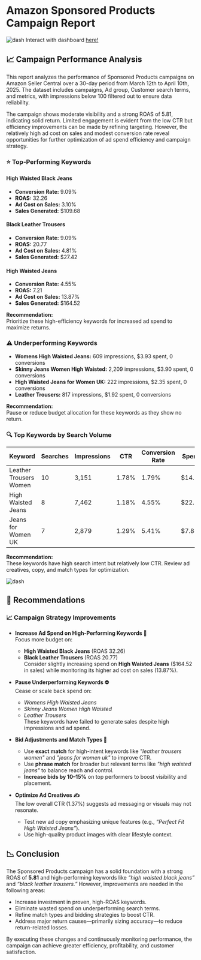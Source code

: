 # Amazon Sponsored Products Campaign Report  

![dash](https://imgur.com/kSNSmui.png)
Interact with dashboard [here!](https://app.powerbi.com/view?r=eyJrIjoiN2Q0ZWI5M2YtMjU0Yy00ZmUzLWFmZGEtNWEzZDZkNmJkODE4IiwidCI6IjA1ODU3NTFmLTRiNDctNDUzOS04YmMzLWJmODNlMmVlMWQzZiJ9)

## 📈 Campaign Performance Analysis
This report analyzes the performance of Sponsored Products campaigns on Amazon Seller Central over a 30-day period from March 12th to April 10th, 2025. The dataset includes campaigns, Ad group, Customer search terms, and metrics, with impressions below 100 filtered out to ensure data reliability.

The campaign shows moderate visibility and a strong ROAS of 5.81, indicating solid return. Limited engagement is evident from the low CTR but efficiency improvements can be made by refining targeting.
However, the relatively high ad cost on sales and modest conversion rate reveal opportunities for further optimization of ad spend efficiency and campaign strategy.

### ⭐ Top-Performing Keywords

#### High Waisted Black Jeans
- **Conversion Rate:** 9.09%  
- **ROAS:** 32.26  
- **Ad Cost on Sales:** 3.10%  
- **Sales Generated:** $109.68  

#### Black Leather Trousers
- **Conversion Rate:** 9.09%  
- **ROAS:** 20.77  
- **Ad Cost on Sales:** 4.81%  
- **Sales Generated:** $27.42  

#### High Waisted Jeans
- **Conversion Rate:** 4.55%  
- **ROAS:** 7.21  
- **Ad Cost on Sales:** 13.87%  
- **Sales Generated:** $164.52  

**Recommendation:**  
Prioritize these high-efficiency keywords for increased ad spend to maximize returns.

### ⚠️ Underperforming Keywords

- **Womens High Waisted Jeans:** 609 impressions, $3.93 spent, 0 conversions  
- **Skinny Jeans Women High Waisted:** 2,209 impressions, $3.90 spent, 0 conversions  
- **High Waisted Jeans for Women UK:** 222 impressions, $2.35 spent, 0 conversions  
- **Leather Trousers:** 817 impressions, $1.92 spent, 0 conversions  

**Recommendation:**  
Pause or reduce budget allocation for these keywords as they show no return.

### 🔍 Top Keywords by Search Volume

| Keyword                       | Searches | Impressions | CTR   | Conversion Rate | Spend   | Sales     |
|------------------------------|----------|-------------|-------|-----------------|---------|-----------|
| Leather Trousers Women       | 10       | 3,151       | 1.78% | 1.79%           | $14.32  | $27.42    |
| High Waisted Jeans           | 8        | 7,462       | 1.18% | 4.55%           | $22.82  | $164.52   |
| Jeans for Women UK           | 7        | 2,879       | 1.29% | 5.41%           | $7.84   | $54.84    |

**Recommendation:**  
These keywords have high search intent but relatively low CTR. Review ad creatives, copy, and match types for optimization.

![dash](https://imgur.com/xwMPVjP.png)

## 🚀 Recommendations

### 📈 Campaign Strategy Improvements

- **Increase Ad Spend on High-Performing Keywords 💸**  
  Focus more budget on:
  - **High Waisted Black Jeans** (ROAS 32.26)
  - **Black Leather Trousers** (ROAS 20.77)  
  Consider slightly increasing spend on **High Waisted Jeans** ($164.52 in sales) while monitoring its higher ad cost on sales (13.87%).

- **Pause Underperforming Keywords ⛔**  
  Cease or scale back spend on:
  - *Womens High Waisted Jeans*
  - *Skinny Jeans Women High Waisted*
  - *Leather Trousers*  
  These keywords have failed to generate sales despite high impressions and ad spend.

- **Bid Adjustments and Match Types 🎯**  
  - Use **exact match** for high-intent keywords like *"leather trousers women"* and *"jeans for women uk"* to improve CTR.
  - Use **phrase match** for broader but relevant terms like *"high waisted jeans"* to balance reach and control.
  - **Increase bids by 10–15%** on top performers to boost visibility and placement.

- **Optimize Ad Creatives ✍️**  
  The low overall CTR (1.37%) suggests ad messaging or visuals may not resonate.
  - Test new ad copy emphasizing unique features (e.g., *“Perfect Fit High Waisted Jeans”*).
  - Use high-quality product images with clear lifestyle context.

## 📉 Conclusion

The Sponsored Products campaign has a solid foundation with a strong ROAS of **5.81** and high-performing keywords like *“high waisted black jeans”* and *“black leather trousers.”* However, improvements are needed in the following areas:

- Increase investment in proven, high-ROAS keywords.
- Eliminate wasted spend on underperforming search terms.
- Refine match types and bidding strategies to boost CTR.
- Address major return causes—primarily sizing accuracy—to reduce return-related losses.

By executing these changes and continuously monitoring performance, the campaign can achieve greater efficiency, profitability, and customer satisfaction.
